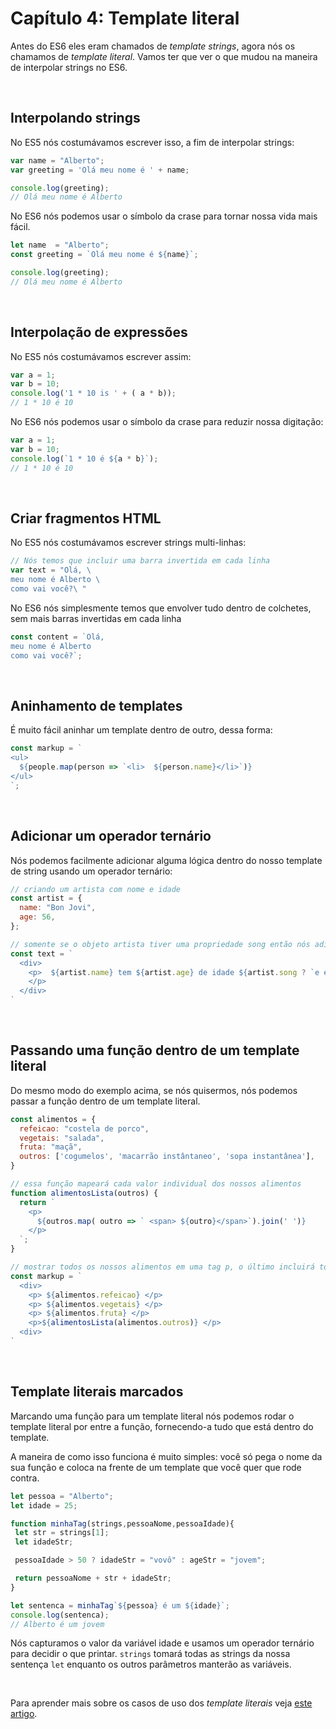 # Capítulo 4: Template literal

Antes do ES6 eles eram chamados de *template strings*, agora nós os chamamos de *template literal*. Vamos ter que ver o que mudou na maneira de interpolar strings no ES6.

&nbsp;

## Interpolando strings

No ES5 nós costumávamos escrever isso, a fim de interpolar strings:

``` javascript
var name = "Alberto";
var greeting = 'Olá meu nome é ' + name;

console.log(greeting);
// Olá meu nome é Alberto
```

No ES6 nós podemos usar o símbolo da crase para tornar nossa vida mais fácil.

``` javascript
let name  = "Alberto";
const greeting = `Olá meu nome é ${name}`;

console.log(greeting);
// Olá meu nome é Alberto
```

&nbsp;

## Interpolação de expressões

No ES5 nós costumávamos escrever assim:

``` javascript
var a = 1;
var b = 10;
console.log('1 * 10 is ' + ( a * b));
// 1 * 10 é 10

```

No ES6 nós podemos usar o símbolo da crase para reduzir nossa digitação:

``` javascript
var a = 1;
var b = 10;
console.log(`1 * 10 é ${a * b}`);
// 1 * 10 é 10
```

&nbsp;

## Criar fragmentos HTML

No ES5 nós costumávamos escrever strings multi-linhas:


``` javascript
// Nós temos que incluir uma barra invertida em cada linha
var text = "Olá, \
meu nome é Alberto \
como vai você?\ "
```

No ES6 nós simplesmente temos que envolver tudo dentro de colchetes, sem mais barras invertidas em cada linha

``` javascript 
const content = `Olá,
meu nome é Alberto
como vai você?`;
```

&nbsp;

## Aninhamento de templates

É muito fácil aninhar um template dentro de outro, dessa forma:

``` js
const markup = `
<ul>
  ${people.map(person => `<li>  ${person.name}</li>`)}
</ul>
`;
```

&nbsp;

## Adicionar um operador ternário

Nós podemos facilmente adicionar alguma lógica dentro do nosso template de string usando um operador ternário:

``` js
// criando um artista com nome e idade
const artist = {
  name: "Bon Jovi",
  age: 56,
};

// somente se o objeto artista tiver uma propriedade song então nós adicionamos no nosso parágrafo, caso contrário não retormanos nada
const text = `
  <div>
    <p>  ${artist.name} tem ${artist.age} de idade ${artist.song ? `e escreveu a música ${artist.song}` : '' }
    </p>
  </div>
`
```

&nbsp;

## Passando uma função dentro de um template literal

Do mesmo modo do exemplo acima, se nós quisermos, nós podemos passar a função dentro de um template literal.

``` js
const alimentos = {
  refeicao: "costela de porco",
  vegetais: "salada",
  fruta: "maçã",
  outros: ['cogumelos', 'macarrão instântaneo', 'sopa instantânea'],
}

// essa função mapeará cada valor individual dos nossos alimentos
function alimentosLista(outros) {
  return `
    <p> 
      ${outros.map( outro => ` <span> ${outro}</span>`).join(' ')}
    </p>
  `;
}

// mostrar todos os nossos alimentos em uma tag p, o último incluirá todos eles do array **outros**
const markup = `
  <div>
    <p> ${alimentos.refeicao} </p>
    <p> ${alimentos.vegetais} </p>
    <p> ${alimentos.fruta} </p>
    <p>${alimentosLista(alimentos.outros)} </p>
  <div>
`
```

&nbsp;

## Template literais marcados

Marcando uma função para um template literal nós podemos rodar o template literal por entre a função, fornecendo-a tudo que está dentro do template.

A maneira de como isso funciona é muito simples: você só pega o nome da sua função e coloca na frente de um template que você quer que rode contra.

 ```js
let pessoa = "Alberto";
let idade = 25;

function minhaTag(strings,pessoaNome,pessoaIdade){
  let str = strings[1];
  let idadeStr;

  pessoaIdade > 50 ? idadeStr = "vovô" : ageStr = "jovem";

  return pessoaNome + str + idadeStr;
}

let sentenca = minhaTag`${pessoa} é um ${idade}`;
console.log(sentenca);
// Alberto é um jovem
```

Nós capturamos o valor da variável idade e usamos um operador ternário para decidir o que printar.
`strings` tomará todas as strings da nossa sentença `let` enquanto os outros parâmetros manterão as variáveis.

&nbsp;

Para aprender mais sobre os casos de uso dos *template literais* veja [este artigo](https://codeburst.io/javascript-es6-tagged-template-literals-a45c26e54761).
